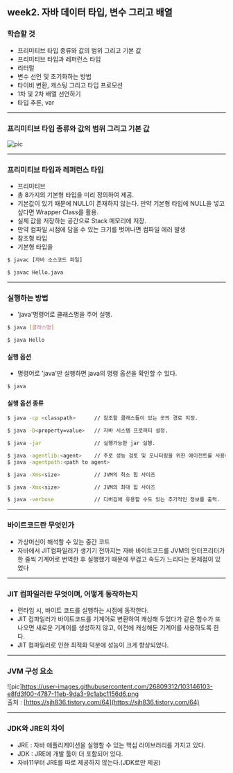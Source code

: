 
## week2. 자바 데이터 타입, 변수 그리고 배열

### 학습할 것
- 프리미티브 타입 종류와 값의 범위 그리고 기본 값
- 프리미티브 타입과 레퍼런스 타입
- 리터럴
- 변수 선언 및 초기화하는 방법
- 타이비 변환, 캐스팅 그리고 타입 프로모션
- 1차 및 2차 배열 선언하기
- 타입 추론, var

***

### 프리미티브 타입 종류와 값의 범위 그리고 기본 값
![pic](https://user-images.githubusercontent.com/26809312/103190330-bc762e00-4913-11eb-978f-fd4044664e60.png)

***

### 프리미티브 타입과 레퍼런스 타입
- 프리미티브 
 - 총 8가지의 기본형 타입을 미리 정의하여 제공.
 - 기본값이 있기 때문에 NULL이 존재하지 않는다. 만약 기본형 타입에 NULL을 넣고 싶다면 Wrapper Class를 활용.
 - 실제 값을 저장하는 공간으로 Stack 메모리에 저장.
 - 만약 컴파일 시점에 담을 수 있는 크기를 벗어나면 컴파일 에러 발생
- 참조형 타입
 - 기본형 타입을 



```bash
$ javac [자바 소스코드 파일]
```

```bash
$ javac Hello.java
```
***

### 실행하는 방법
- 'java'명령어로 클래스명을 주어 실행.<br/>
```bash
$ java [클래스명]
```
```bash
$ java Hello
```
#### 실행 옵션
- 명령어로 'java'만 실행하면  java의 명령 옵션을 확인할 수 있다.
```bash
$ java
```
#### 실행 옵션 종류
```bash
$ java -cp <classpath>      // 참조할 클래스들이 있는 곳의 경로 지정.

$ java -D<property=value>   // 자바 시스템 프로퍼티 설정.

$ java -jar                 // 실행가능한 jar 실행.

$ java -agentlib:<agent>    // 주로 성능 검토 및 모니터링을 위한 에이전트를 사용하기 위해 지정.
$ java -agentpath:<path to agent> 

$ java -Xms<size>           // JVM의 최소 힙 사이즈

$ java -Xmx<size>           // JVM의 최대 힙 사이즈

$ java -verbose             // 디버깅에 유용할 수도 있는 추가적인 정보를 출력.
```
***
### 바이트코드란 무엇인가
- 가상머신이 해석할 수 있는 중간 코드
- 자바에서 JIT컴파일러가 생기기 전까지는 자바 바이트코드를  JVM의 인터프리터가 한 줄씩 기계어로 번역한 후 실행했기 때문에 무겁고 속도가 느리다는 문제점이 있었다
***

### JIT 컴파일러란 무엇이며, 어떻게 동작하는지
- 런타임 시, 바이트 코드를 실행하는 시점에 동작한다.
- JIT 컴파일러가 바이트코드를 기계어로 변환하여 캐싱해 두었다가 같은 함수가 또 나오면 새로운 기계어를 생성하지 않고, 이전에 캐싱해둔 기계어를 사용하도록 한다.
- JIT 컴파일러로 인한 최적화 덕분에 성능이 크게 향상되었다.

***

### JVM 구성 요소
![pic]https://user-images.githubusercontent.com/26809312/103146103-e8fd3f00-4787-11eb-9da3-9c1abc1156d6.png
<br/>
 출처 : [https://sjh836.tistory.com/64](https://sjh836.tistory.com/64)
***

### JDK와 JRE의 차이
- JRE : 자바 애플리케이션을 실행할 수 있는 핵심 라이브러리를 가지고 있다.
- JDK : JRE에 개발 툴이 더 포함되어 있다.
- 자바11부터 JRE를 따로 제공하지 않는다.(JDK로만 제공)
